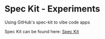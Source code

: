 # Spec Kit - Experiments

Using GitHub's spec-kit to vibe code apps

Spec Kit can be found here: [Spec Kit](https://github.com/github/spec-kit)
